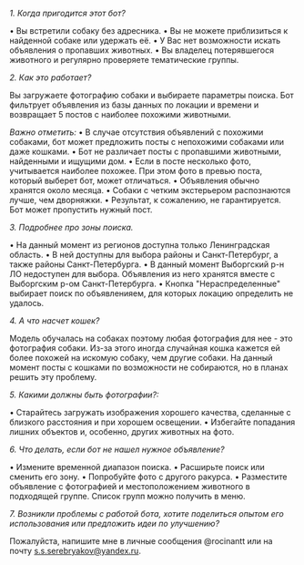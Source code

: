 *1. Когда пригодится этот бот?*

  • Вы встретили собаку без адресника. 
  • Вы не можете приблизиться к найденной собаке или удержать её.
  • У Вас нет возможности искать объявления о пропавших животных.
  • Вы владелец потерявшегося животного и регулярно проверяете тематические группы.

*2. Как это работает?*

  Вы загружаете фотографию собаки и выбираете параметры поиска. Бот фильтрует объявления из базы данных по локации и времени и возвращает 5 постов с наиболее похожими животными.

  *Важно отметить:*
  • В случае отсутствия объявлений с похожими собаками, бот может предложить посты с непохожими собаками или даже кошками.
  • Бот не различает посты с пропавшими животными, найденными и ищущими дом.
  • Если в посте несколько фото, учитывается наиболее похожее. При этом фото в превью поста, который выберет бот, может отличаться.
  • Объявления обычно хранятся около месяца.
  • Собаки с четким экстерьером распознаются лучше, чем дворняжки.
  • Результат, к сожалению, не гарантируется. Бот может пропустить нужный пост.

*3. Подробнее про зоны поиска.*

  • На данный момент из регионов доступна только Ленинградская область.
  • В ней доступны для выбора районы и Санкт-Петербург, а также районы Санкт-Петербурга.
  • В данный момент Выборгский р-н ЛО недоступен для выбора. Объявления из него хранятся вместе с Выборгским р-ом Санкт-Петербурга.
  • Кнопка "Нераспределенные" выбирает поиск по объявленияем, для которых локацию определить не удалось.


*4. А что насчет кошек?*
  
  Модель обучалась на собаках поэтому любая фотография для нее - это фотография собаки. Из-за этого иногда случайная кошка кажется ей более похожей на искомую собаку, чем другие собаки.
  На данный момент посты с кошками по возможности не собираются, но в планах решить эту проблему.

*5. Какими должны быть фотографии?:*

  • Старайтесь загружать изображения хорошего качества, сделанные с близкого расстояния и при хорошем освещении.
  • Избегайте попадания лишних объектов и, особенно, других животных на фото.

*6. Что делать, если бот не нашел нужное объявление?*

  • Измените временной диапазон поиска.
  • Расширьте поиск или сменить его зону.
  • Попробуйте фото с другого ракурса.
  • Разместите объявление с фотографией и местоположением животного в подходящей группе. Список групп можно получить в меню.

*7. Возникли проблемы с работой бота, хотите поделиться опытом его использования или предложить идеи по улучшению?*

  Пожалуйста, напишите мне в личные сообщения @rocinantt или на почту s.s.serebryakov@yandex.ru.

